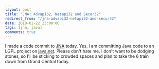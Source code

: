 ```yaml
---
layout: post
title: "JNA: Advapi32, Netapi32 and Secur32"
redirect_from: "/jna-advapi32-netapi32-and-secur32"
date: 2010-02-22 23:00:00
tags: [jna, java]
comments: true
---
```

I made a code commit to [JNA](https://github.com/twall/jna/) today. Yes, I am committing Java code to an LGPL project on [java.net](https://github.com/twall/jna/). Please don't hate me. I don't want to be dodging stones, so I'll be sticking to crowded spaces and plan to take the 6 train down from Grand Central today.

